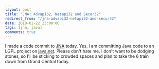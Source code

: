 ```yaml
---
layout: post
title: "JNA: Advapi32, Netapi32 and Secur32"
redirect_from: "/jna-advapi32-netapi32-and-secur32"
date: 2010-02-22 23:00:00
tags: [jna, java]
comments: true
---
```

I made a code commit to [JNA](https://github.com/twall/jna/) today. Yes, I am committing Java code to an LGPL project on [java.net](https://github.com/twall/jna/). Please don't hate me. I don't want to be dodging stones, so I'll be sticking to crowded spaces and plan to take the 6 train down from Grand Central today.

